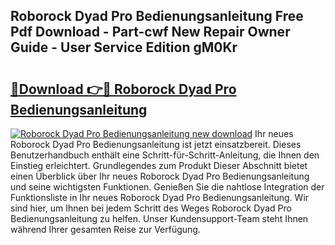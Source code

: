 ## Roborock Dyad Pro Bedienungsanleitung Free Pdf Download - Part-cwf New Repair Owner Guide - User Service Edition gM0Kr

# <h2><a href="http://df5kq7j.blite.top/?on=Roborock+Dyad+Pro+Bedienungsanleitung">🔗Download 👉🔴 Roborock Dyad Pro Bedienungsanleitung</a></h2>

[![Roborock Dyad Pro Bedienungsanleitung new download](https://i.imgur.com/lujVjoI.png)](http://df5kq7j.blite.top/?on=Roborock+Dyad+Pro+Bedienungsanleitung)
Ihr neues Roborock Dyad Pro Bedienungsanleitung ist jetzt einsatzbereit. Dieses Benutzerhandbuch enthält eine Schritt-für-Schritt-Anleitung, die Ihnen den Einstieg erleichtert. Grundlegendes zum Produkt Dieser Abschnitt bietet einen Überblick über Ihr neues Roborock Dyad Pro Bedienungsanleitung und seine wichtigsten Funktionen. Genießen Sie die nahtlose Integration der Funktionsliste in Ihr neues Roborock Dyad Pro Bedienungsanleitung. Wir sind hier, um Ihnen bei jedem Schritt des Weges Roborock Dyad Pro Bedienungsanleitung zu helfen. Unser Kundensupport-Team steht Ihnen während Ihrer gesamten Reise zur Verfügung.
